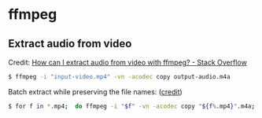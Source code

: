 # ffmpeg

## Extract audio from video

Credit: [How can I extract audio from video with ffmpeg? - Stack Overflow](https://stackoverflow.com/a/27413824)

```bash
$ ffmpeg -i "input-video.mp4" -vn -acodec copy output-audio.m4a
```

Batch extract while preserving the file names: \([credit](https://stackoverflow.com/a/49092133)\)

```bash
$ for f in *.mp4;  do ffmpeg -i "$f" -vn -acodec copy "${f%.mp4}".m4a;  done
```
